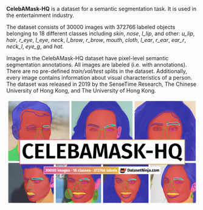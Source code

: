 **CelebAMask-HQ** is a dataset for a semantic segmentation task. It is used in the entertainment industry. 

The dataset consists of 30000 images with 372766 labeled objects belonging to 18 different classes including *skin*, *nose*, *l_lip*, and other: *u_lip*, *hair*, *r_eye*, *l_eye*, *neck*, *l_brow*, *r_brow*, *mouth*, *cloth*, *l_ear*, *r_ear*, *ear_r*, *neck_l*, *eye_g*, and *hat*.

Images in the CelebAMask-HQ dataset have pixel-level semantic segmentation annotations. All images are labeled (i.e. with annotations). There are no pre-defined <i>train/val/test</i> splits in the dataset. Additionally, every image contains information about visual characteristics of a person. The dataset was released in 2019 by the SenseTime Research, The Chinese University of Hong Kong, and The University of Hong Kong.

<img src="https://github.com/dataset-ninja/celebamask-hq/raw/main/visualizations/poster.png">

